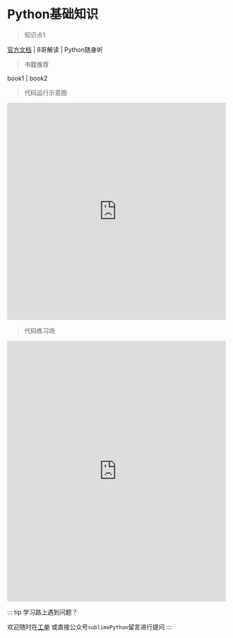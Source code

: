 # Python基础知识


> 知识点1

[官方文档]() | 8哥解读 | Python随身听

> 书籍推荐

book1 | book2

> 代码运行示意图

<iframe width="100%" height="500" frameborder="0" src="http://pythontutor.com/iframe-embed.html#code=print%28'hello%20de8ug!'%29&codeDivHeight=400&codeDivWidth=350&cumulative=false&curInstr=0&heapPrimitives=nevernest&origin=opt-frontend.js&py=3&rawInputLstJSON=%5B%5D&textReferences=false"> </iframe>

> 代码练习场

<iframe src="https://trinket.io/embed/python/dea20dcf7f" width="100%" height="600" frameborder="0" marginwidth="0" marginheight="0" allowfullscreen></iframe>

::: tip 学习路上遇到问题？

欢迎随时在[工单](https://github.com/de8ug/spt/issues)
或直接公众号`sublimePython`留言进行提问
:::